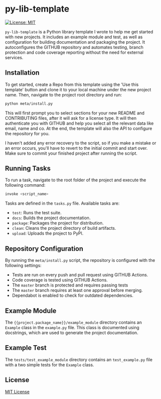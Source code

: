 # py-lib-template

[![License: MIT](https://img.shields.io/badge/license-MIT-blue.svg)](http://unlicense.org/)

`py-lib-template` is a Python library template I wrote to help me get started with new projects.
It includes an example module and test, as well as configuration for building documentation and packaging the project.
It autoconfigures the GITHUB repository and automates testing, branch protection and code coverage reporting without the need for external services.

## Installation

To get started, create a Repo from this template using the 'Use this template' button and clone it to your local machine under the new project name.
Then, navigate to the project root directory and run:

```bash
python meta/install.py
```

This will first prompt you to select sections for your new README and CONTRIBUTING files, after it will ask for a license type.
It will then authenticate you with GITHUB and help you select all the relevant data like email, name and co.
At the end, the template will also the API to configure the repository for you.

I haven't added any error recovery to the script, so if you make a mistake or an error occurs, you'll have to revert to the initial commit and start over.
Make sure to commit your finished project after running the script.

## Running Tasks

To run a task, navigate to the root folder of the project and execute the following command:

```bash
invoke <script_name>
```

Tasks are defined in the `tasks.py` file.
Available tasks are:

- `test`: Runs the test suite.
- `docs`: Builds the project documentation.
- `package`: Packages the project for distribution.
- `clean`: Cleans the project directory of build artifacts.
- `upload`: Uploads the project to PyPI.

## Repository Configuration

By running the `meta/install.py` script, the repository is configured with the following settings:

- Tests are run on every push and pull request using GITHUB Actions.
- Code coverage is tested using GITHUB Actions.
- The `master` branch is protected and requires passing tests
- The `master` branch requires at least one approval before merging.
- Dependabot is enabled to check for outdated dependencies.

## Example Module

The `{{project.package_name}}/example_module` directory contains an `Example` class in the `example.py` file. This class is documented using docstrings, which are used to generate the project documentation.

## Example Test

The `tests/test_example_module` directory contains an `test_example.py` file with a two simple tests for the `Example` class.

## License

[MIT License](LICENSE)
